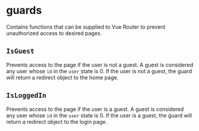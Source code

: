 # guards
Contains functions that can be supplied to Vue Router to prevent unauthorized access to desired pages.

## ``IsGuest``
Prevents access to the page if the user is not a guest. A guest is considered any user whose ``id`` in the ``user`` state is 0. If the user is not a guest, the guard will return a redirect object to the home page.

## ``IsLoggedIn``
Prevents access to the page if the user is a guest. A guest is considered any user whose ``id`` in the ``user`` state is 0. If the user is a guest, the guard will return a redirect object to the login page.